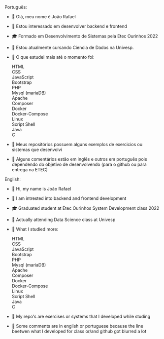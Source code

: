 Português:
- 👋 Olá, meu nome é João Rafael
- 👀 Estou interessado em desenvolver backend e frontend
- 🎓 Formado em Desenvolvimento de Sistemas pela Etec Ourinhos 2022
- 🌱 Estou atualmente cursando Ciencia de Dados na Univesp.
- 🚀 O que estudei mais até o momento foi:

    HTML \
    CSS \
    JavaScript \
    Bootstrap \
    PHP \
    Mysql (mariaDB) \
    Apache \
    Composer \
    Docker \
    Docker-Compose \
    Linux \
    Script Shell \
    Java \
    C 
    
- 🌳 Meus repositórios possuem alguns exemplos de exercicios ou sistemas que desenvolvi
- 🏈 Alguns comentários estão em inglês e outros em português pois dependendo do objetivo de desenvolvendo (para o github ou para entrega na ETEC)

English:
- 👋 Hi, my name is João Rafael
- 👀 I am intrested into backend and frontend development
- 🎓 Graduated student at Etec Ourinhos System Development class 2022
- 🌱 Actually attending Data Science class at Univesp
- 🚀 What I studied more:

    HTML \
    CSS \
    JavaScript \
    Bootstrap \
    PHP \
    Mysql (mariaDB) \
    Apache \
    Composer \
    Docker \
    Docker-Compose \
    Linux \
    Script Shell \
    Java \
    C 
    
- 🌳 My repo's are exercises or systems that I developed while studing
- 🏈 Some comments are in english or portuguese because the line beetwen what I developed for class or/and github got blurred a lot


<!---
jrafaelpcruz/jrafaelpcruz is a ✨ special ✨ repository because its `README.md` (this file) appears on your GitHub profile.
You can click the Preview link to take a look at your changes.
--->
